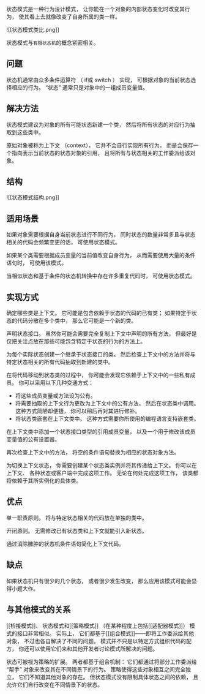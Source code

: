 状态模式是一种行为设计模式， 让你能在一个对象的内部状态变化时改变其行为， 使其看上去就像改变了自身所属的类一样。

![[状态模式类比.png]]

状态模式与`有限状态机`的概念紧密相关。
## 问题
状态机通常由众多条件运算符 （ if或 switch ） 实现， 可根据对象的当前状态选择相应的行为。 “状态” 通常只是对象中的一组成员变量值。 

## 解决方法
状态模式建议为对象的所有可能状态新建一个类， 然后将所有状态的对应行为抽取到这些类中。

原始对象被称为上下文 （context）， 它并不会自行实现所有行为， 而是会保存一个指向表示当前状态的状态对象的引用， 且将所有与状态相关的工作委派给该对象。

## 结构

![[状态模式结构.png]]


## 适用场景
如果对象需要根据自身当前状态进行不同行为， 同时状态的数量非常多且与状态相关的代码会频繁变更的话， 可使用状态模式。

如果某个类需要根据成员变量的当前值改变自身行为， 从而需要使用大量的条件语句时， 可使用该模式。

当相似状态和基于条件的状态机转换中存在许多重复代码时， 可使用状态模式。
## 实现方式


确定哪些类是上下文。 它可能是包含依赖于状态的代码的已有类； 如果特定于状态的代码分散在多个类中， 那么它可能是一个新的类。

声明状态接口。 虽然你可能会需要完全复制上下文中声明的所有方法， 但最好是仅把关注点放在那些可能包含特定于状态的行为的方法上。

为每个实际状态创建一个继承于状态接口的类。 然后检查上下文中的方法并将与特定状态相关的所有代码抽取到新建的类中。

在将代码移动到状态类的过程中， 你可能会发现它依赖于上下文中的一些私有成员。 你可以采用以下几种变通方式：

- 将这些成员变量或方法设为公有。
- 将需要抽取的上下文行为更改为上下文中的公有方法， 然后在状态类中调用。 这种方式简陋却便捷， 你可以稍后再对其进行修补。
- 将状态类嵌套在上下文类中。 这种方式需要你所使用的编程语言支持嵌套类。

在上下文类中添加一个状态接口类型的引用成员变量， 以及一个用于修改该成员变量值的公有设置器。

再次检查上下文中的方法， 将空的条件语句替换为相应的状态对象方法。

为切换上下文状态， 你需要创建某个状态类实例并将其传递给上下文。 你可以在上下文、 各种状态或客户端中完成这项工作。 无论在何处完成这项工作， 该类都将依赖于其所实例化的具体类。
## 优点
单一职责原则。 将与特定状态相关的代码放在单独的类中。

开闭原则。 无需修改已有状态类和上下文就能引入新状态。

通过消除臃肿的状态机条件语句简化上下文代码。
## 缺点
如果状态机只有很少的几个状态， 或者很少发生改变， 那么应用该模式可能会显得小题大作。
## 与其他模式的关系
[[桥接模式]]、 状态模式和[[策略模式]] （在某种程度上包括[[适配器模式]]） 模式的接口非常相似。 实际上， 它们都基于[[组合模式]]——即将工作委派给其他对象， 不过也各自解决了不同的问题。 模式并不只是以特定方式组织代码的配方， 你还可以使用它们来和其他开发者讨论模式所解决的问题。

状态可被视为策略的扩展。 两者都基于组合机制： 它们都通过将部分工作委派给 “帮手” 对象来改变其在不同情景下的行为。 策略使得这些对象相互之间完全独立， 它们不知道其他对象的存在。 但状态模式没有限制具体状态之间的依赖， 且允许它们自行改变在不同情景下的状态。
